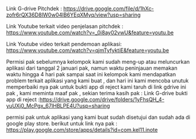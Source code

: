 Link G-drive Pitchdek :
https://drive.google.com/file/d/1hXc-zofr6rQX36D8lW0w04lB6YEqXMyq/view?usp=sharing

Link Youtube terkait video penjelasan pitchdek :
https://www.youtube.com/watch?v=_0i8ay02vwU&feature=youtu.be

Link Youtube video terkait pendemoan aplikasi:
https://www.youtube.com/watch?v=qjmTyfyktiE&feature=youtu.be

Permisi pak sebelumnya kelompok kami sudah meng-up atau meluncurkan aplikasi dari tanggal 2 januari pak, namun waktu peninjauan memakan waktu hingga 4 hari pak sampai saat ini kelompok kami mendapatkan problem terkait aplikasi yang kami buat , dan hari ini kami mencoba unutuk memperbaiki nya pak untuk bukti app di reject kami taruh di link gdrive ini pak , kami meminta maaf pak , sekian terima kasih pak :
Link G-drive bukti app di reject :https://drive.google.com/drive/folders/1yFhsQH_4-yuUXj0_McPgx_67lHBLPE4U?usp=sharing

permisi pak untuk aplikasi yang kami buat sudah disetujui dan sudah ada di google play store. berikut untuk link nya pak :
https://play.google.com/store/apps/details?id=com.kel11.inote

